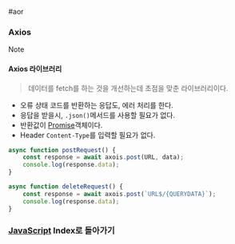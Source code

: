 #aor 
### Axios
>[!note]
>#### Axios 라이브러리
>
>>데이터를 fetch를 하는 것을 개선하는데 초점을 맞춘 라이브러리이다.

- 오류 상태 코드를 반환하는 응답도, 에러 처리를 한다.
- 응답을 받을시, `.json()`메서드를 사용할 필요가 없다.
- 반환값이 [Promise](../Promise%20&%20Callback/Promise.md)객체이다.
- Header `Content-Type`를 입력할 필요가 없다.

```js
async function postRequest() {
	const response = await axois.post(URL, data);
	console.log(response.data);
}

async function deleteRequest() {
	const response = await axois.post(`URL$/{QUERYDATA}`);
	console.log(response.data);
}
```
### [JavaScript](../../../Dev-Index/JavaScript.md) Index로 돌아가기